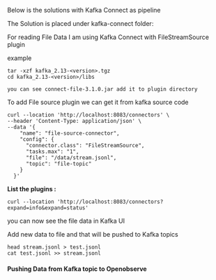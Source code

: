 
Below is the solutions with Kafka Connect as pipeline

The  Solution is placed under kafka-connect folder:

For reading File Data I am using Kafka Connect with FileStreamSource plugin

example 
```
tar -xzf kafka_2.13-<version>.tgz
cd kafka_2.13-<version>/libs

you can see connect-file-3.1.0.jar add it to plugin directory

```
To add File source plugin we can get it from kafka source code 


```
curl --location 'http://localhost:8083/connectors' \
--header 'Content-Type: application/json' \
--data '{
    "name": "file-source-connector",
    "config": {
      "connector.class": "FileStreamSource",
      "tasks.max": "1",
      "file": "/data/stream.jsonl",
      "topic": "file-topic"
    }
  }'

```

**List the plugins :**
```
curl --location 'http://localhost:8083/connectors?expand=info&expand=status'

```


you can now see the file data in Kafka UI 

Add new data to file and that will be pushed to Kafka topics 
```
head stream.jsonl > test.jsonl
cat test.jsonl >> stream.jsonl

```

#### **Pushing Data from Kafka topic to Openobserve**